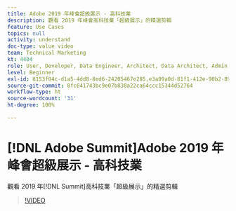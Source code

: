 ```yaml
---
title: Adobe 2019 年峰會超級展示 - 高科技業
description: 觀看 2019 年峰會高科技業「超級展示」的精選剪輯
feature: Use Cases
topics: null
activity: understand
doc-type: value video
team: Technical Marketing
kt: 4404
role: User, Developer, Data Engineer, Architect, Data Architect, Admin, Leader
level: Beginner
exl-id: 8153f04c-d1a5-4dd8-8ed6-24205467e285,e3a09a0d-81f1-412e-90b2-89161f8dd9e3
source-git-commit: 8fc641743bc9e07b838a22ca64ccc15344d52764
workflow-type: ht
source-wordcount: '31'
ht-degree: 100%

---
```


# [!DNL Adobe Summit]Adobe 2019 年峰會超級展示 - 高科技業

觀看 2019 年[!DNL Summit]高科技業「超級展示」的精選剪輯

>[!VIDEO](https://video.tv.adobe.com/v/30548/?quality=12&learn=on)
